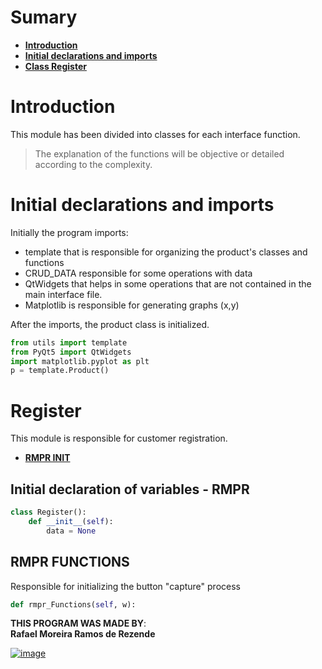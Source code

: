 # Sumary
- **[Introduction](#introduction)**
- **[Initial declarations and imports](#initial-declarations-and-imports)**
- **[Class Register](#register)**



# Introduction
This module has been divided into classes for each interface function.
> The explanation of the functions will be objective or detailed according to the complexity.

# Initial declarations and imports
Initially the program imports: 
- template that is responsible for organizing the product's classes and functions 
- CRUD_DATA responsible for some operations with data 
- QtWidgets that helps in some operations that are not contained in the main interface file.
- Matplotlib is responsible for generating graphs (x,y)

After the imports, the product class is initialized.
```python
from utils import template
from PyQt5 import QtWidgets
import matplotlib.pyplot as plt
p = template.Product()
```


# Register
This module is responsible for customer registration.
- **[RMPR INIT](#rmpr-init)**


## Initial declaration of variables - RMPR
```python
class Register():
    def __init__(self):
        data = None
```

## RMPR FUNCTIONS
Responsible for initializing the button "capture" process
```python
def rmpr_Functions(self, w):
```




**THIS PROGRAM WAS MADE BY**:<br>
**Rafael Moreira Ramos de Rezende** 

 [![image](https://user-images.githubusercontent.com/100146657/159492505-d6134d9b-7d19-43ee-9e30-72be719d69f4.png)](https://www.linkedin.com/in/rafael-moreira-ramos-de-rezende-16420b21b/)
